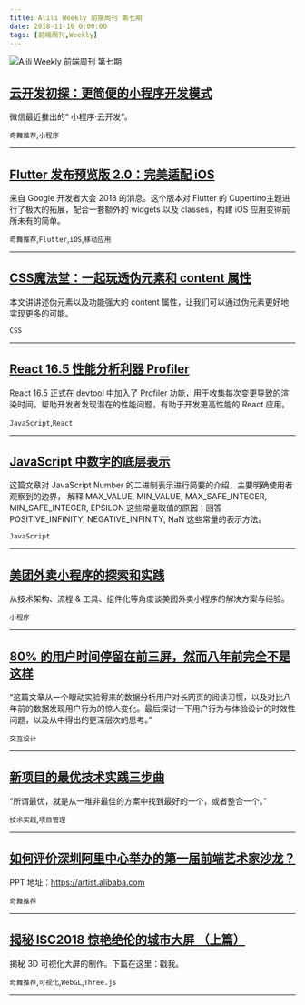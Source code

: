 ```yaml
---
title: Alili Weekly 前端周刊 第七期 
date: 2018-11-16 0:00:00
tags: [前端周刊,Weekly]
---
```

![Alili Weekly 前端周刊 第七期](https://static.alili.tech/images/github_36.png)
##   [云开发初探：更简便的小程序开发模式](https://juejin.im/post/5ba2fa43e51d450e5d0b0676)  
 
微信最近推出的“ 小程序·云开发”。 

`奇舞推荐`,`小程序` 


---
##   [Flutter 发布预览版 2.0：完美适配 iOS](https://juejin.im/post/5ba3133b5188255c7663f485)  
 
来自 Google 开发者大会 2018 的消息。这个版本对 Flutter 的 Cupertino主题进行了极大的拓展，配合一套额外的 widgets 以及 classes，构建 iOS 应用变得前所未有的简单。 

`奇舞推荐`,`Flutter`,`iOS`,`移动应用` 


---
##   [CSS魔法堂：一起玩透伪元素和 content 属性](https://segmentfault.com/a/1190000016441049)  
 
本文讲讲述伪元素以及功能强大的 content 属性，让我们可以通过伪元素更好地实现更多的可能。 

`CSS` 


---
##   [React 16.5 性能分析利器 Profiler](https://juejin.im/post/5ba1f995f265da0a972e1657)  
 
React 16.5 正式在 devtool 中加入了 Profiler 功能，用于收集每次变更导致的渲染时间，帮助开发者发现潜在的性能问题，有助于开发更高性能的 React 应用。 

`JavaScript`,`React` 


---
##   [JavaScript 中数字的底层表示](https://harttle.land/2018/06/29/javascript-numbers.html)  
 
这篇文章对 JavaScript Number 的二进制表示进行简要的介绍，主要明确使用者观察到的边界， 解释 MAX_VALUE, MIN_VALUE, MAX_SAFE_INTEGER, MIN_SAFE_INTEGER, EPSILON 这些常量取值的原因；回答 POSITIVE_INFINITY, NEGATIVE_INFINITY, NaN 这些常量的表示方法。 

`JavaScript` 


---
##   [美团外卖小程序的探索和实践](https://juejin.im/post/5ba1ba036fb9a05d3155056c)  
 
从技术架构、流程 & 工具、组件化等角度谈美团外卖小程序的解决方案与经验。 

`小程序` 


---
##   [80% 的用户时间停留在前三屏，然而八年前完全不是这样](https://zhuanlan.zhihu.com/p/38650679)  
 
“这篇文章从一个眼动实验得来的数据分析用户对长网页的阅读习惯，以及对比八年前的数据发现用户行为的惊人变化。最后探讨一下用户行为与体验设计的时效性问题，以及从中得出的更深层次的思考。” 

`交互设计` 


---
##   [新项目的最优技术实践三步曲](https://zhuanlan.zhihu.com/p/44808764?utm_source=tuicool&utm_medium=referral)  
 
“所谓最优，就是从一堆非最佳的方案中找到最好的一个，或者整合一个。” 

`技术实践`,`项目管理` 


---
##   [如何评价深圳阿里中心举办的第一届前端艺术家沙龙？](https://www.zhihu.com/question/293898378/answer/489748337)  
 
PPT 地址：https://artist.alibaba.com 

`奇舞推荐` 


---
##   [揭秘 ISC2018 惊艳绝伦的城市大屏 （上篇）](https://mp.weixin.qq.com/s/13mPZ3mLUWmsjx72vFfJnA)  
 
揭秘 3D 可视化大屏的制作。下篇在这里：戳我。 

`奇舞推荐`,`可视化`,`WebGL`,`Three.js` 


---

